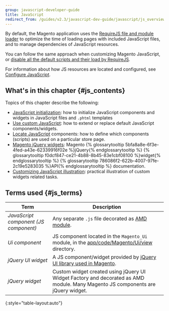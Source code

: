 ```yaml
---
group: javascript-developer-guide
title: JavaScript
redirect_from: /guides/v2.3/javascript-dev-guide/javascript/js_overview.html
---
```


By default, the Magento application uses the [RequireJS file and module loader] to optimize the time of loading pages with included JavaScript files, and to manage dependencies of JavaScript resources.

You can follow the same approach when customizing Magento JavaScript, or [disable all the default scripts and their load by RequireJS].

For information about how JS resources are located and configured, see [Configure JavaScript].

## What's in this chapter {#js_contents}

Topics of this chapter describe the following:

* [JavaScript initialization]({{page.baseurl}}/javascript-development/core-concepts/script-initialize-call.html): how to initialize JavaScript components and widgets in JavaScript files and `.phtml` templates
* [Use custom JavaScript]({{page.baseurl}}/javascript-development/core-concepts/custom-code.html): how to extend or replace default JavaScript components/widgets.
* [Locate JavaScript]({{page.baseurl}}/javascript-development/core-concepts/locate-components.html) components: how to define which components (scripts) are used on a particular store page.
* [Magento jQuery widgets]({{page.baseurl}}/javascript-development/jquery-widget.html): Magento {% glossarytooltip 5bfa8a8e-6f3e-4fed-a43e-62339916f02e %}jQuery{% endglossarytooltip %} {% glossarytooltip f0dcf847-ce21-4b88-8b45-83e1cbf08100 %}widget{% endglossarytooltip %} {% glossarytooltip 786086f2-622b-4007-97fe-2c19e5283035 %}API{% endglossarytooltip %} documentation.
* [Customizing JavaScript illustration]({{page.baseurl}}/javascript-development/tutorial/widget-customization.html): practical illustration of custom widgets related tasks.

## Terms used {#js_terms}

| Term                                  | Description                                                                                                                     |
| ------------------------------------- | ------------------------------------------------------------------------------------------------------------------------------- |
| _JavaScript component (JS component)_ | Any separate `.js` file decorated as [AMD module].                                                                              |
| _Ui component_                        | JS component located in the `Magento_Ui` module, in the [app/code/Magento/Ui/view] directory.                                   |
| _jQuery UI widget_                    | A JS component/widget provided by [jQuery UI library used in Magento].                                                          |
| _jQuery widget_                       | Custom widget created using jQuery UI Widget Factory and decorated as AMD module. Many Magento JS components are jQuery widget. |

{:style="table-layout:auto"}

[requirejs file and module loader]: http://requirejs.org/

[disable all the default scripts and their load by requirejs]: {{page.baseurl}}/javascript-development/core-concepts/custom-code.html#disable_default_js

[configure javascript]: {{page.baseurl}}/javascript-development/core-concepts/resources.html

[amd module]: http://requirejs.org/docs/whyamd.html#amd

[app/code/magento/ui/view]: {{site.mage2000ur}}app/code/Magento/Ui/view

[jquery ui library used in magento]: {{site.mage2000url}}lib/web/jquery/jquery-ui-1.9.2.js

